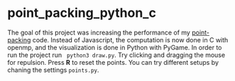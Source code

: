# point_packing_python_c
The goal of this project was increasing the performance of my [point-packing](https://github.com/hojmax/Point-Packing) code. Instead of Javascript, the computation is now done in C with openmp, and the visualization is done in Python with PyGame. In order to run the project run `
python3 draw.py`. Try clicking and dragging the mouse for repulsion. Press **R** to reset the points. You can try different setups by chaning the settings `points.py`.
